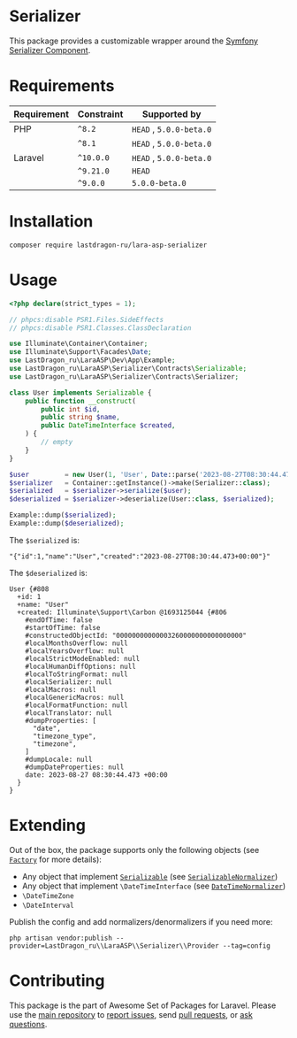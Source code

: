 # Serializer

This package provides a customizable wrapper around the [Symfony Serializer Component](https://symfony.com/doc/current/components/serializer.html).

[include:exec]: <../../dev/artisan lara-asp-documentator:requirements>
[//]: # (start: 48d8d2e1d13d5a77021bfa28fdd9623872f525d5)
[//]: # (warning: Generated automatically. Do not edit.)

# Requirements

| Requirement  | Constraint          | Supported by |
|--------------|---------------------|------------------|
|  PHP  | `^8.2` |  `HEAD`  ,  `5.0.0-beta.0`   |
|  | `^8.1` |  `HEAD`  ,  `5.0.0-beta.0`   |
|  Laravel  | `^10.0.0` |  `HEAD`  ,  `5.0.0-beta.0`   |
|  | `^9.21.0` |  `HEAD`   |
|  | `^9.0.0` |  `5.0.0-beta.0`   |

[//]: # (end: 48d8d2e1d13d5a77021bfa28fdd9623872f525d5)

# Installation

```shell
composer require lastdragon-ru/lara-asp-serializer
```

# Usage

[include:example]: ./docs/Examples/Usage.php
[//]: # (start: 541223f68a5167a71033c91e18d5ca4062e3c768)
[//]: # (warning: Generated automatically. Do not edit.)

```php
<?php declare(strict_types = 1);

// phpcs:disable PSR1.Files.SideEffects
// phpcs:disable PSR1.Classes.ClassDeclaration

use Illuminate\Container\Container;
use Illuminate\Support\Facades\Date;
use LastDragon_ru\LaraASP\Dev\App\Example;
use LastDragon_ru\LaraASP\Serializer\Contracts\Serializable;
use LastDragon_ru\LaraASP\Serializer\Contracts\Serializer;

class User implements Serializable {
    public function __construct(
        public int $id,
        public string $name,
        public DateTimeInterface $created,
    ) {
        // empty
    }
}

$user         = new User(1, 'User', Date::parse('2023-08-27T08:30:44.473+00:00'));
$serializer   = Container::getInstance()->make(Serializer::class);
$serialized   = $serializer->serialize($user);
$deserialized = $serializer->deserialize(User::class, $serialized);

Example::dump($serialized);
Example::dump($deserialized);
```

The `$serialized` is:

```plain
"{"id":1,"name":"User","created":"2023-08-27T08:30:44.473+00:00"}"
```

The `$deserialized` is:

```plain
User {#808
  +id: 1
  +name: "User"
  +created: Illuminate\Support\Carbon @1693125044 {#806
    #endOfTime: false
    #startOfTime: false
    #constructedObjectId: "00000000000003260000000000000000"
    #localMonthsOverflow: null
    #localYearsOverflow: null
    #localStrictModeEnabled: null
    #localHumanDiffOptions: null
    #localToStringFormat: null
    #localSerializer: null
    #localMacros: null
    #localGenericMacros: null
    #localFormatFunction: null
    #localTranslator: null
    #dumpProperties: [
      "date",
      "timezone_type",
      "timezone",
    ]
    #dumpLocale: null
    #dumpDateProperties: null
    date: 2023-08-27 08:30:44.473 +00:00
  }
}
```

[//]: # (end: 541223f68a5167a71033c91e18d5ca4062e3c768)

# Extending

Out of the box, the package supports only the following objects (see [`Factory`](./src/Factory.php) for more details):

* Any object that implement [`Serializable`](./src/Contracts/Serializable.php) (see [`SerializableNormalizer`](./src/Normalizers/SerializableNormalizer.php))
* Any object that implement `\DateTimeInterface` (see [`DateTimeNormalizer`](./src/Normalizers/DateTimeNormalizer.php))
* `\DateTimeZone`
* `\DateInterval`

Publish the config and add normalizers/denormalizers if you need more:

```shell
php artisan vendor:publish --provider=LastDragon_ru\\LaraASP\\Serializer\\Provider --tag=config
```

[include:file]: ../../docs/shared/Contributing.md
[//]: # (start: 777f7598ee1b1a8c8fe67be6a3b7fce78a6e687e)
[//]: # (warning: Generated automatically. Do not edit.)

# Contributing

This package is the part of Awesome Set of Packages for Laravel. Please use the [main repository](https://github.com/LastDragon-ru/lara-asp) to [report issues](https://github.com/LastDragon-ru/lara-asp/issues), send [pull requests](https://github.com/LastDragon-ru/lara-asp/pulls), or [ask questions](https://github.com/LastDragon-ru/lara-asp/discussions).

[//]: # (end: 777f7598ee1b1a8c8fe67be6a3b7fce78a6e687e)

